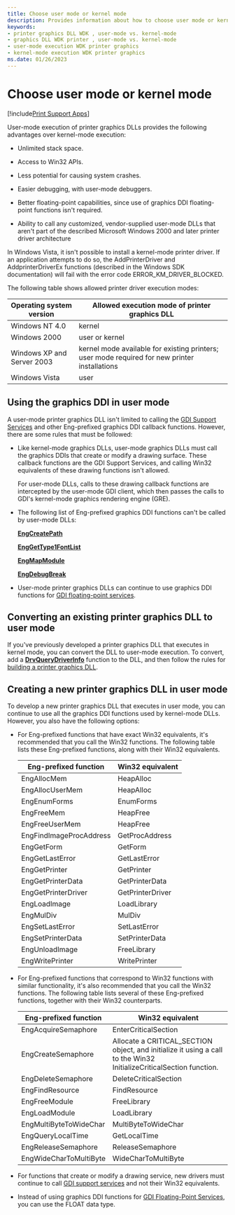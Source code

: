 ```yaml
---
title: Choose user mode or kernel mode
description: Provides information about how to choose user mode or kernel mode.
keywords:
- printer graphics DLL WDK , user-mode vs. kernel-mode
- graphics DLL WDK printer , user-mode vs. kernel-mode
- user-mode execution WDK printer graphics
- kernel-mode execution WDK printer graphics
ms.date: 01/26/2023
---
```


# Choose user mode or kernel mode

[!include[Print Support Apps](../includes/print-support-apps.md)]

User-mode execution of printer graphics DLLs provides the following advantages over kernel-mode execution:

- Unlimited stack space.

- Access to Win32 APIs.

- Less potential for causing system crashes.

- Easier debugging, with user-mode debuggers.

- Better floating-point capabilities, since use of graphics DDI floating-point functions isn't required.

- Ability to call any customized, vendor-supplied user-mode DLLs that aren't part of the described Microsoft Windows 2000 and later printer driver architecture

In Windows Vista, it isn't possible to install a kernel-mode printer driver. If an application attempts to do so, the AddPrinterDriver and AddprinterDriverEx functions (described in the Windows SDK documentation) will fail with the error code ERROR_KM_DRIVER_BLOCKED.

The following table shows allowed printer driver execution modes:

| Operating system version | Allowed execution mode of printer graphics DLL |
|--|--|
| Windows NT 4.0 | kernel |
| Windows 2000 | user or kernel |
| Windows XP and Server 2003 | kernel mode available for existing printers; user mode required for new printer installations |
| Windows Vista | user |

## Using the graphics DDI in user mode

A user-mode printer graphics DLL isn't limited to calling the [GDI Support Services](../display/gdi-support-services.md) and other Eng-prefixed graphics DDI callback functions. However, there are some rules that must be followed:

- Like kernel-mode graphics DLLs, user-mode graphics DLLs must call the graphics DDIs that create or modify a drawing surface. These callback functions are the GDI Support Services, and calling Win32 equivalents of these drawing functions isn't allowed.

    For user-mode DLLs, calls to these drawing callback functions are intercepted by the user-mode GDI client, which then passes the calls to GDI's kernel-mode graphics rendering engine (GRE).

- The following list of Eng-prefixed graphics DDI functions can't be called by user-mode DLLs:

    [**EngCreatePath**](/windows/win32/api/winddi/nf-winddi-engcreatepath)

    [**EngGetType1FontList**](/windows/win32/api/winddi/nf-winddi-enggettype1fontlist)

    [**EngMapModule**](/windows/win32/api/winddi/nf-winddi-engmapmodule)

    [**EngDebugBreak**](/windows/win32/api/winddi/nf-winddi-engdebugbreak)

- User-mode printer graphics DLLs can continue to use graphics DDI functions for [GDI floating-point services](../display/gdi-floating-point-services.md).

## Converting an existing printer graphics DLL to user mode

If you've previously developed a printer graphics DLL that executes in kernel mode, you can convert the DLL to user-mode execution. To convert, add a [**DrvQueryDriverInfo**](/windows/win32/api/winddi/nf-winddi-drvquerydriverinfo) function to the DLL, and then follow the rules for [building a printer graphics DLL](building-a-printer-graphics-dll.md).

## Creating a new printer graphics DLL in user mode

To develop a new printer graphics DLL that executes in user mode, you can continue to use all the graphics DDI functions used by kernel-mode DLLs. However, you also have the following options:

- For Eng-prefixed functions that have exact Win32 equivalents, it's recommended that you call the Win32 functions. The following table lists these Eng-prefixed functions, along with their Win32 equivalents.

    | Eng-prefixed function | Win32 equivalent |
    |--|--|
    | EngAllocMem | HeapAlloc |
    | EngAllocUserMem | HeapAlloc |
    | EngEnumForms | EnumForms |
    | EngFreeMem | HeapFree |
    | EngFreeUserMem | HeapFree |
    | EngFindImageProcAddress | GetProcAddress |
    | EngGetForm | GetForm |
    | EngGetLastError | GetLastError |
    | EngGetPrinter | GetPrinter |
    | EngGetPrinterData | GetPrinterData |
    | EngGetPrinterDriver | GetPrinterDriver |
    | EngLoadImage | LoadLibrary |
    | EngMulDiv | MulDiv |
    | EngSetLastError | SetLastError |
    | EngSetPrinterData | SetPrinterData |
    | EngUnloadImage | FreeLibrary |
    | EngWritePrinter | WritePrinter |

- For Eng-prefixed functions that correspond to Win32 functions with similar functionality, it's also recommended that you call the Win32 functions. The following table lists several of these Eng-prefixed functions, together with their Win32 counterparts.

    | Eng-prefixed function | Win32 equivalent |
    |--|--|
    | EngAcquireSemaphore | EnterCriticalSection |
    | EngCreateSemaphore | Allocate a CRITICAL_SECTION object, and initialize it using a call to the Win32 InitializeCriticalSection function. |
    | EngDeleteSemaphore | DeleteCriticalSection |
    | EngFindResource | FindResource |
    | EngFreeModule | FreeLibrary |
    | EngLoadModule | LoadLibrary |
    | EngMultiByteToWideChar | MultiByteToWideChar |
    | EngQueryLocalTime | GetLocalTime |
    | EngReleaseSemaphore | ReleaseSemaphore |
    | EngWideCharToMultiByte | WideCharToMultiByte |

- For functions that create or modify a drawing service, new drivers must continue to call [GDI support services](../display/gdi-support-services.md) and not their Win32 equivalents.

- Instead of using graphics DDI functions for [GDI Floating-Point Services](../display/gdi-floating-point-services.md), you can use the FLOAT data type.
